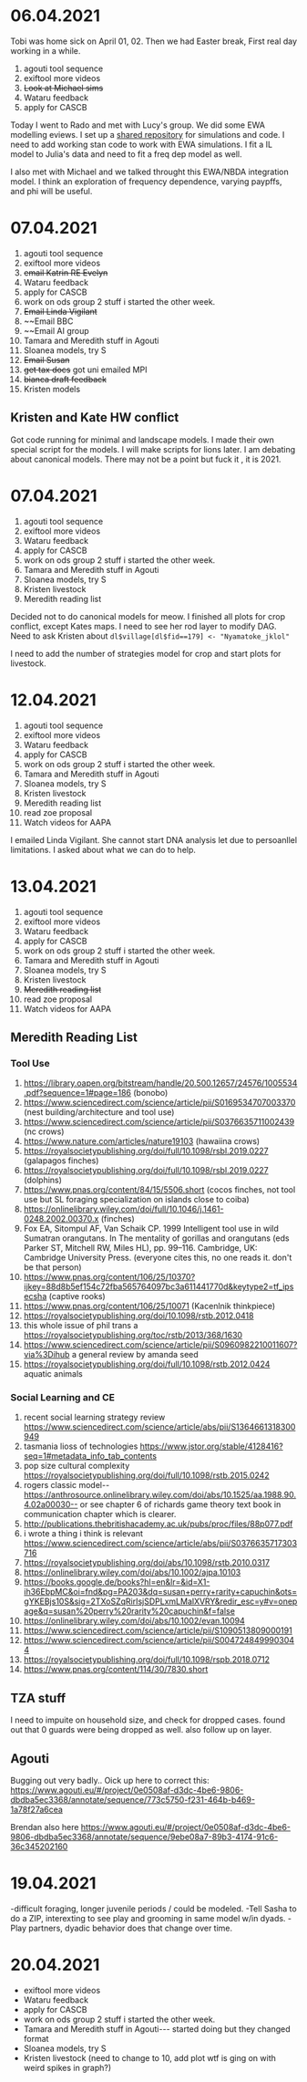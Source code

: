 
# 06.04.2021

Tobi was home sick on April 01, 02. Then we had Easter break, First real day working in a while.
1. agouti tool sequence
2. exiftool more videos
3. ~~Look at Michael sims~~
4. Wataru feedback
5. apply for CASCB

Today I went to Rado and met with Lucy's group. We did some EWA modelling eviews.
I set up a [shared repository](https://github.com/bjbarrett/aplin_lab_ewa) for simulations and code. I need to add working stan code to work with EWA simulations. I fit a IL model to Julia's data and need to fit a freq dep model as well.

I also met with Michael and we talked throught this EWA/NBDA integration model. I think an exploration of frequency dependence, varying paypffs, and phi will be useful.

# 07.04.2021
1. agouti tool sequence
2. exiftool more videos
3. ~~email Katrin RE Evelyn~~
4. Wataru feedback
5. apply for CASCB
6. work on ods group 2 stuff i started the other week.
7. ~~Email Linda Vigilant~~
8. ~~Email BBC
9. ~~Email AI group
10. Tamara and Meredith stuff in Agouti
11. Sloanea models, try S
12. ~~Email Susan~~
13. ~~get tax docs~~ got uni emailed MPI
14. ~~bianca draft feedback~~
15. Kristen models

## Kristen and Kate HW conflict
Got code running for minimal and landscape models. I made their own special script for the models. I will make scripts for lions later. I am debating about canonical models. There may not be a point but fuck it , it is 2021.

# 07.04.2021
1. agouti tool sequence
2. exiftool more videos
3. Wataru feedback
4. apply for CASCB
5. work on ods group 2 stuff i started the other week.
6. Tamara and Meredith stuff in Agouti
7. Sloanea models, try S
8. Kristen livestock
9. Meredith reading list

Decided not to do canonical models for meow.  I finished all plots for crop conflict, except Kates maps. I need to see her rod layer to modify DAG. Need to ask Kristen about `dl$village[dl$fid==179] <- "Nyamatoke_jklol"`

I need to add the number of strategies model for crop and start plots for livestock.

# 12.04.2021
1. agouti tool sequence
2. exiftool more videos
3. Wataru feedback
4. apply for CASCB
5. work on ods group 2 stuff i started the other week.
6. Tamara and Meredith stuff in Agouti
7. Sloanea models, try S
8. Kristen livestock
9. Meredith reading list
10. read zoe proposal
11. Watch videos for AAPA

I emailed Linda Vigilant. She cannot start DNA analysis let due to persoanllel limitations. I asked about what we can do to help.

# 13.04.2021

1. agouti tool sequence
2. exiftool more videos
3. Wataru feedback
4. apply for CASCB
5. work on ods group 2 stuff i started the other week.
6. Tamara and Meredith stuff in Agouti
7. Sloanea models, try S
8. Kristen livestock
9. ~~Meredith reading list~~
10. read zoe proposal
11. Watch videos for AAPA

## Meredith Reading List

### Tool Use
1. https://library.oapen.org/bitstream/handle/20.500.12657/24576/1005534.pdf?sequence=1#page=186 (bonobo)
2. https://www.sciencedirect.com/science/article/pii/S0169534707003370 (nest building/architecture and tool use)
3. https://www.sciencedirect.com/science/article/pii/S0376635711002439 (nc crows)
4. https://www.nature.com/articles/nature19103 (hawaiina crows)
5. https://royalsocietypublishing.org/doi/full/10.1098/rsbl.2019.0227 (galapagos finches)
6. https://royalsocietypublishing.org/doi/full/10.1098/rsbl.2019.0227 (dolphins)
7. https://www.pnas.org/content/84/15/5506.short (cocos finches, not tool use but SL foraging specialization on islands close to coiba)
8. https://onlinelibrary.wiley.com/doi/full/10.1046/j.1461-0248.2002.00370.x (finches)
9. Fox EA, Sitompul AF, Van Schaik CP. 1999 Intelligent tool use in wild Sumatran orangutans. In The mentality of gorillas and orangutans (eds Parker ST, Mitchell RW, Miles HL), pp. 99–116. Cambridge, UK: Cambridge University Press. (everyone cites this, no one reads it. don't be that person)
10. https://www.pnas.org/content/106/25/10370?ijkey=88d8b5ef154c72fba565764097bc3a611441770d&keytype2=tf_ipsecsha (captive rooks)
11.  https://www.pnas.org/content/106/25/10071 (Kacenlnik thinkpiece)
12. https://royalsocietypublishing.org/doi/10.1098/rstb.2012.0418
13. this whole issue of phil trans a https://royalsocietypublishing.org/toc/rstb/2013/368/1630
14. https://www.sciencedirect.com/science/article/pii/S0960982210011607?via%3Dihub a general review by amanda seed
15. https://royalsocietypublishing.org/doi/full/10.1098/rstb.2012.0424 aquatic animals

### Social Learning and CE
1. recent social learning strategy review https://www.sciencedirect.com/science/article/abs/pii/S1364661318300949
2. tasmania lioss of technologies https://www.jstor.org/stable/4128416?seq=1#metadata_info_tab_contents
3. pop size cultural complexity https://royalsocietypublishing.org/doi/full/10.1098/rstb.2015.0242
4. rogers classic model-- https://anthrosource.onlinelibrary.wiley.com/doi/abs/10.1525/aa.1988.90.4.02a00030-- or see chapter 6 of richards game theory text book in communication chapter which is clearer.
5. http://publications.thebritishacademy.ac.uk/pubs/proc/files/88p077.pdf
6. i wrote a thing i think is relevant https://www.sciencedirect.com/science/article/abs/pii/S0376635717303716
7. https://royalsocietypublishing.org/doi/abs/10.1098/rstb.2010.0317
8. https://onlinelibrary.wiley.com/doi/abs/10.1002/ajpa.10103
9. https://books.google.de/books?hl=en&lr=&id=X1-ih36EbpMC&oi=fnd&pg=PA203&dq=susan+perry+rarity+capuchin&ots=gYKEBjs10S&sig=2TXoSZqRirIsjSDPLxmLMalXVRY&redir_esc=y#v=onepage&q=susan%20perry%20rarity%20capuchin&f=false
10. https://onlinelibrary.wiley.com/doi/abs/10.1002/evan.10094
11. https://www.sciencedirect.com/science/article/pii/S1090513809000191
12. https://www.sciencedirect.com/science/article/pii/S0047248499903044
13. https://royalsocietypublishing.org/doi/full/10.1098/rspb.2018.0712
14. https://www.pnas.org/content/114/30/7830.short

## TZA stuff
I need to impuite on household size, and check for dropped cases. found out that 0 guards were being dropped as well. also follow up on layer.

## Agouti
Bugging out very badly.. Oick up here to correct this: https://www.agouti.eu/#/project/0e0508af-d3dc-4be6-9806-dbdba5ec3368/annotate/sequence/773c5750-f231-464b-b469-1a78f27a6cea

Brendan also here https://www.agouti.eu/#/project/0e0508af-d3dc-4be6-9806-dbdba5ec3368/annotate/sequence/9ebe08a7-89b3-4174-91c6-36c345202160

# 19.04.2021
-difficult foraging, longer juvenile periods / could be modeled.
-Tell Sasha to do a ZIP, interexting to see play and grooming in same model w/in dyads.
-Play partners, dyadic behavior does that change over time.

# 20.04.2021

- exiftool more videos
- Wataru feedback
- apply for CASCB
- work on ods group 2 stuff i started the other week.
- Tamara and Meredith stuff in Agouti--- started doing but they changed format
- Sloanea models, try S
- Kristen livestock (need to change to 10, add plot wtf is ging on with weird spikes in graph?)

